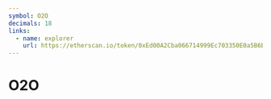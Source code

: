 ```yaml
---
symbol: O2O
decimals: 18
links:
  - name: explorer
    url: https://etherscan.io/token/0xEd00A2Cba066714999Ec703350E0a5B6B7AB66cB
---
```


# O2O
